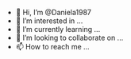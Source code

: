 - 👋 Hi, I’m @Daniela1987
- 👀 I’m interested in ...
- 🌱 I’m currently learning ...
- 💞️ I’m looking to collaborate on ...
- 📫 How to reach me ...

<!---
Daniela1987/Daniela1987 is a ✨ special ✨ repository because its `README.md` (this file) appears on your GitHub profile.
You can click the Preview link to take a look at your chaentão sou nova por aqui estou querendo aprender como eu faço
